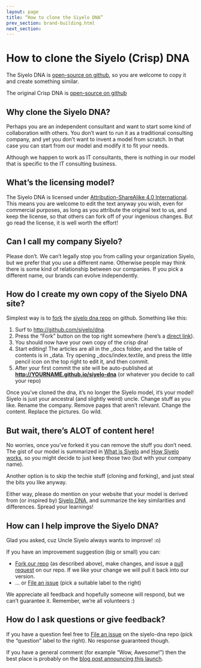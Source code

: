 ```yaml
---
layout: page
title: “How to clone the Siyelo DNA”
prev_section: brand-building.html
next_section:
---
```


# How to clone the Siyelo (Crisp) DNA

The Siyelo DNA is [open-source on
github](https://github.com/siyelo/dna), so you are welcome to copy it
and create something similar.

The original Crisp DNA is [open-source on
github](https://github.com/crispab/siyelo-dna)

## Why clone the Siyelo DNA?

Perhaps you are an independent consultant and want to start some kind of
collaboration with others. You don’t want to run it as a traditional
consulting company, and yet you don’t want to invent a model from
scratch. In that case you can start from our model and modify it to fit
your needs.

Although we happen to work as IT consultants, there is nothing in our
model that is specific to the IT consulting business.

## What’s the licensing model?

The Siyelo DNA is licensed under [Attribution-ShareAlike 4.0
International](http://creativecommons.org/licenses/by-sa/4.0/). This
means you are welcome to edit the text anyway you wish, even for
commercial purposes, as long as you attribute the original text to us,
and keep the license, so that others can fork off of your ingenious
changes. But go read the license, it is well worth the effort!

## Can I call my company Siyelo?

Please don’t. We can’t legally stop you from calling your organization
Siyelo, but we prefer that you use a different name. Otherwise people
may think there is some kind of relationship between our companies. If
you pick a different name, our brands can evolve independently.

## How do I create my own copy of the Siyelo DNA site?

Simplest way is to [fork](https://help.github.com/articles/fork-a-repo/)
the [siyelo dna repo](https://github.com/siyelo/dna) on github.
Something like this:

1.  Surf to <http://github.com/siyelo/dna>.
2.  Press the “Fork” button on the top right somewhere (here’s a [direct
    link](https://github.com/siyelo/dna/fork)).
3.  You should now have your own copy of the crisp dna!
4.  Start editing! The articles are all in the _docs folder, and the
    table of contents is in _data. Try opening _docs/index.textile,
    and press the little pencil icon on the top right to edit it, and
    then commit.
5.  After your first commit the site will be auto-published at
    **http://YOURNAME.github.io/siyelo-dna** (or whatever you decide to
    call your repo)

Once you’ve cloned the dna, it’s no longer the Siyelo model, it’s your
model! Siyelo is just your ancestral (and slightly weird) uncle. Change
stuff as you like. Rename the company. Remove pages that aren’t
relevant. Change the content. Replace the pictures. Go wild.

## But wait, there’s ALOT of content here!

No worries, once you’ve forked it you can remove the stuff you don’t
need. The gist of our model is summarized in [What is
Siyelo](what-is-siyelo.html) and [How Siyelo
works](how-siyelo-works.html), so you might decide to just keep those
two (but with your company name).

Another option is to skip the techie stuff (cloning and forking), and
just steal the bits you like anyway.

Either way, please do mention on your website that your model is derived
from (or inspired by) [Siyelo DNA](http://dna.siyelo.com), and summarize
the key similarities and differences. Spread your learnings!

## How can I help improve the Siyelo DNA?

Glad you asked, cuz Uncle Siyelo always wants to improve! :o)

If you have an improvement suggestion (big or small) you can:

-   [Fork our repo](https://github.com/siyelo/dna/fork) (as described
    above), make changes, and issue a [pull
    request](https://help.github.com/articles/using-pull-requests/) on
    our repo. If we like your change we will pull it back into
    our version.
-   … or [File an issue](https://github.com/siyelo/dna/issues/new) (pick
    a suitable label to the right)

We appreciate all feedback and hopefully someone will respond, but we
can’t guarantee it. Remember, we’re all volunteers :)

## How do I ask questions or give feedback?

If you have a question feel free to [File an
issue](https://github.com/siyelo/dna/issues/new) on the siyelo-dna repo
(pick the “question” label to the right). No response guaranteed though.

If you have a general comment (for example “Wow, Awesome!”) then the
best place is probably on the [blog post announcing this
launch](http://blog.crisp.se/2015/01/23/maxwenzin/siyelo-dna-is-now-open-source).
